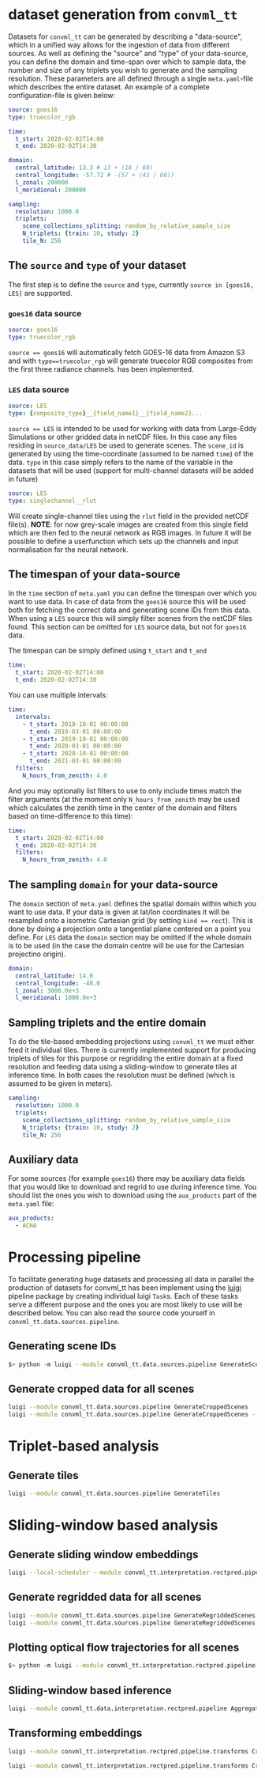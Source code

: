 # dataset generation from `convml_tt`

Datasets for `convml_tt` can be generated by describing a "data-source", which
in a unified way allows for the ingestion of data from different sources. As
well as defining the "source" and "type" of your data-source, you can define
the domain and time-span over which to sample data, the number and size of any
triplets you wish to generate and the sampling resolution. These parameters are
all defined through a single `meta.yaml`-file which describes the entire
dataset. An example of a complete configuration-file is given below:

```yaml
source: goes16
type: truecolor_rgb

time:
  t_start: 2020-02-02T14:00
  t_end: 2020-02-02T14:30

domain:
  central_latitude: 13.3 # 13 + (18 / 60)
  central_longitude: -57.72 # -(57 + (43 / 60))
  l_zonal: 200000
  l_meridional: 200000

sampling:
  resolution: 1000.0
  triplets:
    scene_collections_splitting: random_by_relative_sample_size
    N_triplets: {train: 10, study: 2}
    tile_N: 256
```

## The `source` and `type` of your dataset

The first step is to define the `source` and `type`, currently `source in
[goes16, LES]` are supported. 


### `goes16` data source

```yaml
source: goes16
type: truecolor_rgb
```

`source == goes16` will automatically fetch
GOES-16 data from Amazon S3 and with `type==truecolor_rgb` will generate
truecolor RGB composites from the first three radiance channels. has been
implemented.

### `LES` data source

```yaml
source: LES
type: {composite_type}__{field_name1}__{field_name2}...
```

`source == LES` is intended to be used for working with data from Large-Eddy
Simulations or other gridded data in netCDF files. In this case any files
residing in `source_data/LES` be used to generate scenes. The `scene_id` is
generated by using the time-coordinate (assumed to be named `time`) of the
data. `type` in this case simply refers to the name of the variable in the
datasets that will be used (support for multi-channel datasets will be added in
future)

```yaml
source: LES
type: singlechannel__rlut
```

Will create single-channel tiles using the `rlut` field in the provided netCDF
file(s). **NOTE**: for now grey-scale images are created from this single field
which are then fed to the neural network as RGB images. In future it will be
possible to define a userfunction which sets up the channels and input
normalisation for the neural network.


## The timespan of your data-source

In the `time` section of `meta.yaml` you can define the timespan over which you
want to use data. In case of data from the `goes16` source this will be used
both for fetching the correct data and generating scene IDs from this data.
When using a `LES` source this will simply filter scenes from the netCDF files
found. This section can be omitted for `LES` source data, but not for `goes16`
data.

The timespan can be simply defined using `t_start` and `t_end`

```yaml
time:
  t_start: 2020-02-02T14:00
  t_end: 2020-02-02T14:30
```

You can use multiple intervals:

```yaml
time:
  intervals:
    - t_start: 2018-10-01 00:00:00
      t_end: 2019-03-01 00:00:00
    - t_start: 2019-10-01 00:00:00
      t_end: 2020-03-01 00:00:00
    - t_start: 2020-10-01 00:00:00
      t_end: 2021-03-01 00:00:00
  filters:
    N_hours_from_zenith: 4.0
```

And you may optionally list filters to use to only include times match the
filter arguments (at the moment only `N_hours_from_zenith` may be used which
calculates the zenith time in the center of the domain and filters based on
time-difference to this time):

```yaml
time:
  t_start: 2020-02-02T14:00
  t_end: 2020-02-02T14:30
  filters:
    N_hours_from_zenith: 4.0
```


## The sampling `domain` for your data-source

The `domain` section of `meta.yaml` defines the spatial domain within which you
want to use data. If your data is given at lat/lon coordinates it will be
resampled onto a isometric Cartesian grid (by setting `kind == rect`). This is
done by doing a projection onto a tangential plane centered on a point you
define. For `LES` data the `domain` section may be omitted if the whole domain
is to be used (in the case the domain centre will be use for the Cartesian
projectino origin).

```yaml
domain:
  central_latitude: 14.0
  central_longitude: -48.0
  l_zonal: 3000.0e+3
  l_meridional: 1000.0e+3
```


## Sampling triplets and the entire domain

To do the tile-based embedding projections using `convml_tt` we must either
feed it individual tiles. There is currently implemented support for producing
triplets of tiles for this purpose or regridding the entire domain at a fixed
resolution and feeding data using a sliding-window to
generate tiles at inference time. In both cases the resolution must be defined
(which is assumed to be given in meters).

```yaml
sampling:
  resolution: 1000.0
  triplets:
    scene_collections_splitting: random_by_relative_sample_size
    N_triplets: {train: 10, study: 2}
    tile_N: 256
```

## Auxiliary data

For some sources (for example `goes16`) there may be auxiliary data fields that
you would like to download and regrid to use during inference time. You should
list the ones you wish to download using the `aux_products` part of the
`meta.yaml` file:

```yaml
aux_products:
  - ACHA
```

# Processing pipeline

To facilitate generating huge datasets and processing all data in parallel the
production of datasets for convml_tt has been implement using the
[luigi](https://luigi.readthedocs.io/) pipeline package by creating individual
luigi `Task`s. Each of these tasks serve a different purpose and the ones you
are most likely to use will be described below. You can also read the source
code yourself in `convml_tt.data.sources.pipeline`.

## Generating scene IDs

```bash
$> python -m luigi --module convml_tt.data.sources.pipeline GenerateSceneIDs
```

## Generate cropped data for all scenes

```bash
luigi --module convml_tt.data.sources.pipeline GenerateCroppedScenes
luigi --module convml_tt.data.sources.pipeline GenerateCroppedScenes --aux-product ACHA
```

# Triplet-based analysis

## Generate tiles

```bash
luigi --module convml_tt.data.sources.pipeline GenerateTiles
```


# Sliding-window based analysis


## Generate sliding window embeddings

```bash
luigi --local-scheduler --module convml_tt.interpretation.rectpred.pipeline.data AggregateFullDatasetImagePredictionMapData --data-path . --step-size 30 --model-path ml-data/fixednorm-stage-2.torch.pkl
```

## Generate regridded data for all scenes

```bash
luigi --module convml_tt.data.sources.pipeline GenerateRegriddedScenes
luigi --module convml_tt.data.sources.pipeline GenerateRegriddedScenes --aux-product ACHA
```

## Plotting optical flow trajectories for all scenes

```bash
$> python -m luigi --module convml_tt.interpretation.rectpred.pipeline.flow PlotAllScenesWithScenePrefixTrajectories
```

## Sliding-window based inference

```bash
luigi --module convml_tt.data.interpretation.rectpred.pipeline AggregateFullDatasetImagePredictionMapData
```

## Transforming embeddings

```bash
luigi --module convml_tt.interpretation.rectpred.pipeline.transforms CreateAllPredictionMapsDataTransformed --embedding-model-path ml-data/fixednorm-stage-2.torch.pkl --step-size 30 --transform-type pca
```

```bash
luigi --module convml_tt.interpretation.rectpred.pipeline.transforms CreateAllPredictionMapsDataTransformed --embedding-model-path ml-data/fixednorm-stage-2.torch.pkl --step-size 30 --pretrained-transform-model pca_transform
```
